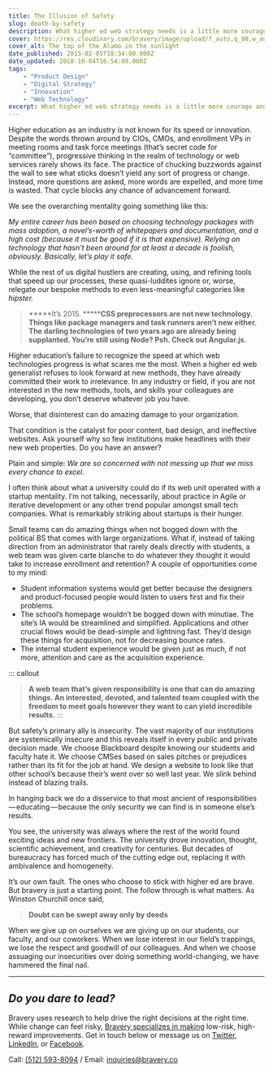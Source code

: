 ```yaml
---
title: The Illusion of Safety
slug: death-by-safety
description: What higher ed web strategy needs is a little more courage and a lot more action.
cover: https://res.cloudinary.com/bravery/image/upload/f_auto,q_80,w_auto,dpr_auto/alamo.jpg
cover_alt: The top of the Alamo in the sunlight
date_published: 2015-02-05T18:34:00.000Z
date_updated: 2018-10-04T16:54:09.000Z
tags:
    - "Product Design"
    - "Digital Strategy"
    - "Innovation"
    - "Web Technology"
excerpt: What higher ed web strategy needs is a little more courage and a lot more action.
---
```


Higher education as an industry is not known for its speed or innovation. Despite the words thrown around by CIOs, CMOs, and enrollment VPs in meeting rooms and task force meetings (that’s secret code for “committee”), progressive thinking in the realm of technology or web services rarely shows its face. The practice of chucking buzzwords against the wall to see what sticks doesn’t yield any sort of progress or change. Instead, more questions are asked, more words are expelled, and more time is wasted. That cycle blocks any chance of advancement forward.

We see the overarching mentality going something like this:

*My entire career has been based on choosing technology packages with mass adoption, a novel’s-worth of whitepapers and documentation, and a high cost (because it must be good if it is that expensive). Relying on technology that hasn’t been around for at least a decade is foolish, obviously. Basically, let’s play it safe.*

While the rest of us digital hustlers are creating, using, and refining tools that speed up our processes, these quasi-luddites ignore or, worse, relegate our bespoke methods to even less-meaningful categories like *hipster.*

> *****It’s 2015. *******CSS preprocessors are not new technology. Things like package managers and task runners aren’t new either. The darling technologies of two years ago are already being supplanted. You’re still using Node? Psh. Check out Angular.js.**

Higher education’s failure to recognize the speed at which web technologies progress is what scares me the most. When a higher ed web generalist refuses to look forward at new methods, they have already committed their work to irrelevance. In any industry or field, if you are not interested in the new methods, tools, and skills your colleagues are developing, you don’t deserve whatever job you have.

Worse, that disinterest can do amazing damage to your organization.

That condition is the catalyst for poor content, bad design, and ineffective websites. Ask yourself why so few institutions make headlines with their new web properties. Do you have an answer?

Plain and simple: *We are so concerned with not messing up that we miss every chance to excel.*

I often think about what a university could do if its web unit operated with a startup mentality. I’m not talking, necessarily, about practice in Agile or iterative development or any other trend popular amongst small tech companies. What is remarkably striking about startups is their hunger.

Small teams can do amazing things when not bogged down with the political BS that comes with large organizations. What if, instead of taking direction from an administrator that rarely deals directly with students, a web team was given carte blanche to do whatever they thought it would take to increase enrollment and retention? A couple of opportunities come to my mind:

- Student information systems would get better because the designers and product-focused people would listen to users first and fix their problems.
- The school’s homepage wouldn’t be bogged down with minutiae. The site’s IA would be streamlined and simplified. Applications and other crucial flows would be dead-simple and lightning fast. They’d design these things for acquisition, not for decreasing bounce rates.
- The internal student experience would be given just as much, if not more, attention and care as the acquisition experience.

::: callout
> **A web team that’s given responsibility is one that can do amazing things. An interested, devoted, and talented team coupled with the freedom to meet goals however they want to can yield incredible results.**
:::

But safety’s primary ally is insecurity. The vast majority of our institutions are systemically insecure and this reveals itself in every public and private decision made. We choose Blackboard despite knowing our students and faculty hate it. We choose CMSes based on sales pitches or prejudices rather than its fit for the job at hand. We design a website to look like that other school’s because their’s went over so well last year. We slink behind instead of blazing trails.

In hanging back we do a disservice to that most ancient of responsibilities — educating — because the only security we can find is in someone else’s results.

You see, the university was always where the rest of the world found exciting ideas and new frontiers. The university drove innovation, thought, scientific achievement, and creativity for centuries. But decades of bureaucracy has forced much of the cutting edge out, replacing it with ambivalence and homogeneity.

It’s our own fault. The ones who choose to stick with higher ed are brave. But bravery is just a starting point. The follow through is what matters. As Winston Churchill once said,

> **Doubt can be swept away only by deeds**

When we give up on ourselves we are giving up on our students, our faculty, and our coworkers. When we lose interest in our field’s trappings, we lose the respect and goodwill of our colleagues. And when we choose assuaging our insecurities over doing something world-changing, we have hammered the final nail.

---

## *Do you dare to lead?*

Bravery uses research to help drive the right decisions at the right time. While change can feel risky, [Bravery specializes in making](/services/?utm_source=insight) low-risk, high-reward improvements. Get in touch below or message us on [Twitter](https://twitter.com/braverymedia), [LinkedIn](https://www.linkedin.com/company/bravery-media), or [Facebook](https://www.facebook.com/braverymedia/).

Call: [(512) 593-8094](tel:+15125938094)‬ / Email: [inquiries@bravery.co](mailto:inquiries@bravery.co)